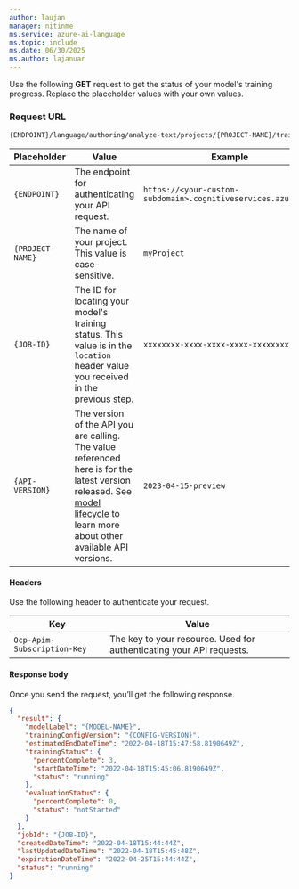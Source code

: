 ```yaml
---
author: laujan
manager: nitinme
ms.service: azure-ai-language
ms.topic: include
ms.date: 06/30/2025
ms.author: lajanuar
---
```


Use the following **GET** request to get the status of your model's training progress. Replace the placeholder values with your own values. 

### Request URL

```rest
{ENDPOINT}/language/authoring/analyze-text/projects/{PROJECT-NAME}/train/jobs/{JOB-ID}?api-version={API-VERSION}
```

|Placeholder  |Value  | Example |
|---------|---------|---------|
|`{ENDPOINT}`     | The endpoint for authenticating your API request.   | `https://<your-custom-subdomain>.cognitiveservices.azure.com` |
|`{PROJECT-NAME}`     | The name of your project. This value is case-sensitive.   | `myProject` |
|`{JOB-ID}`     | The ID for locating your model's training status. This value is in the `location` header value you received in the previous step.  | `xxxxxxxx-xxxx-xxxx-xxxx-xxxxxxxxxxxxx` |
|`{API-VERSION}`     | The version of the API you are calling. The value referenced here is for the latest version released. See [model lifecycle](../../../../concepts/model-lifecycle.md#choose-the-model-version-used-on-your-data) to learn more about other available API versions.  | `2023-04-15-preview` |

#### Headers

Use the following header to authenticate your request. 

|Key|Value|
|--|--|
|`Ocp-Apim-Subscription-Key`| The key to your resource. Used for authenticating your API requests.|

#### Response body

Once you send the request, you’ll get the following response. 

```json
{
  "result": {
    "modelLabel": "{MODEL-NAME}",
    "trainingConfigVersion": "{CONFIG-VERSION}",
    "estimatedEndDateTime": "2022-04-18T15:47:58.8190649Z",
    "trainingStatus": {
      "percentComplete": 3,
      "startDateTime": "2022-04-18T15:45:06.8190649Z",
      "status": "running"
    },
    "evaluationStatus": {
      "percentComplete": 0,
      "status": "notStarted"
    }
  },
  "jobId": "{JOB-ID}",
  "createdDateTime": "2022-04-18T15:44:44Z",
  "lastUpdatedDateTime": "2022-04-18T15:45:48Z",
  "expirationDateTime": "2022-04-25T15:44:44Z",
  "status": "running"
}

```
